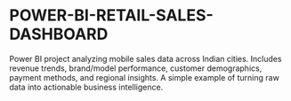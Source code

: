 # POWER-BI-RETAIL-SALES-DASHBOARD
Power BI project analyzing mobile sales data across Indian cities. Includes revenue trends, brand/model performance, customer demographics, payment methods, and regional insights. A simple example of turning raw data into actionable business intelligence.
